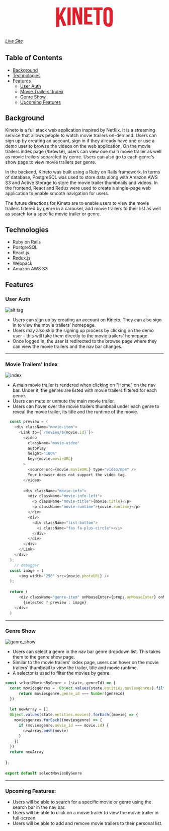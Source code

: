 <p align="center">
  <img src="https://github.com/michellenaim/Kineto/blob/master/app/assets/images/Kineto_logo.png" />
</p>

###### [Live Site](https://kineto-app.herokuapp.com/#/)

## Table of Contents

  * [Background](#background)
  * [Technologies](#technologies)
  * [Features](#features)
    * [User Auth](#user-auth)
    * [Movie Trailers' Index](#movie-trailers'-index)
    * [Genre Show](#genre-show)
    * [Upcoming Features](#upcoming-features)

## Background

Kineto is a full stack web application inspired by Netflix. It is a streaming service that allows people to watch movie trailers on-demand. Users can sign up by creating an account, sign in if they already have one or use a demo user to browse the videos on the web application. On the movie trailers index page (/browse), users can view one main movie trailer as well as movie trailers separated by genre. Users can also go to each genre's show page to view movie trailers per genre.

In the backend, Kineto was built using a Ruby on Rails framework. In terms of database, PostgreSQL was used to store data along with Amazon AWS S3 and Active Storage to store the movie trailer thumbnails and videos. In the frontend, React and Redux were used to create a single-page web application to enable smooth navigation for users.

The future directions for Kineto are to enable users to view the movie trailers filtered by genre in a carousel, add movie trailers to their list as well as search for a specific movie trailer or genre. 

## Technologies

* Ruby on Rails
* PostgreSQL
* React.js
* Redux.js
* Webpack
* Amazon AWS S3

## Features

### User Auth 

![alt tag](https://i.pinimg.com/originals/a9/b7/9c/a9b79c9c87e3cd4e652b56b959a98820.gif)

* Users can sign up by creating an account on Kineto. They can also sign in to view the movie trailers' homepage.
* Users may also skip the signing up process by clicking on the demo user - this will take them directly to the movie trailers' homepage.
* Once logged in, the user is redirected to the browse page where they can view the movie trailers and the nav bar changes.

---

### Movie Trailers' Index

![index](https://i.pinimg.com/originals/02/ff/7f/02ff7f732ad506b37788c046343b8e03.gif)

* A main movie trailer is rendered when clicking on "Home" on the nav bar. Under it, the genres are listed with movie trailers filtered for each genre.
* Users can mute or unmute the main movie trailer.
* Users can hover over the movie trailers thumbnail under each genre to reveal the movie trailer, its title and the runtime of the movie.
```javascript
  const preview = (
    <div className="movie-item">
      <Link to={`/movies/${movie.id}`}>
        <video
          className="movie-video"
          autoPlay
          height="100%"
          key={movie.movieURL}
        >
          <source src={movie.movieURL} type="video/mp4" />
          Your browser does not support the video tag.
        </video>

        <div className="movie-info">
          <div className="movie-info-left">
            <p className="movie-title">{movie.title}</p>
            <p className="movie-runtime">{movie.runtime}</p>
          </div>
          <div>
            <div className="list-button">
              <i className="fas fa-plus-circle"></i>
            </div>
          </div>
        </div>
      </Link>
    </div>
  );
    // debugger
  const image = (
      <img width="250" src={movie.photoURL} />
  );

  return (
      <div className="genre-item" onMouseEnter={props.onMouseEnter} onMouseLeave={props.onMouseLeave}>
        {selected ? preview : image}
    </div>
  )
```
---

### Genre Show

![genre_show](https://i.pinimg.com/originals/02/ff/7f/02ff7f732ad506b37788c046343b8e03.gif)

* Users can select a genre in the nav bar genre dropdown list. This takes them to the genre show page.
* Similar to the movie trailers' index page, users can hover on the movie trailers' thumbnail to view the trailer, title and movie runtime.
* A selector is used to filter the movies by genre.

```javascript
const selectMoviesByGenre = (state, genreId) => {
  const moviesgenres =  Object.values(state.entities.moviesgenres).filter((moviesgenre) => {
      return moviesgenre.genre_id === Number(genreId)
  })

  let newArray = [] 
  Object.values(state.entities.movies).forEach((movie) => {
    moviesgenres.forEach((moviesgenre) => {
      if (moviesgenre.movie_id === movie.id) {
        newArray.push(movie)
      }
    })
  })
  return newArray

};

export default selectMoviesByGenre
```
---

### Upcoming Features:

* Users will be able to search for a specific movie or genre using the search bar in the nav bar.
* Users will be able to click on a movie trailer to view the movie trailer in full-screen.
* Users will be able to add and remove movie trailers to their personal list.
